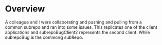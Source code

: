 # Overview
A colleague and I were collaborating and pushing and pulling from a common subrepo and ran into some issues.  This replicates one of the client applications and subrepoBugClient2 represents the second client.  While subrepoBug is the commong subRepo.
